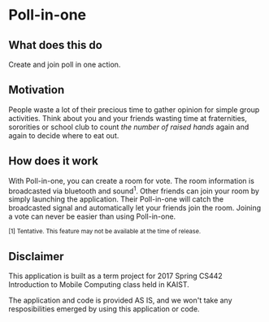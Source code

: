 # Poll-in-one

## What does this do

Create and join poll in one action.

## Motivation

People waste a lot of their precious time to gather opinion for simple group activities.
Think about you and your friends wasting time at fraternities, sororities or school club
to count *the number of raised hands* again and again to decide where to eat out.

## How does it work

With Poll-in-one, you can create a room for vote. The room information is broadcasted
via bluetooth and sound<sup>1</sup>. Other friends can join your room by simply launching
the application. Their Poll-in-one will catch the broadcasted signal and automatically let
your friends join the room. Joining a vote can never be easier than using Poll-in-one.

<sup>[1] Tentative. This feature may not be available at the time of release.</sup>

## Disclaimer

This application is built as a term project for 2017 Spring CS442 Introduction to Mobile
Computing class held in KAIST.

The application and code is provided AS IS, and we won't take any resposibilities emerged
by using this application or code.
